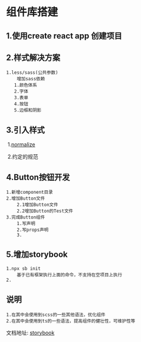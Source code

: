 # 组件库搭建
## 1.使用create react app 创建项目
## 2.样式解决方案

    1.less/sass(公共参数)
        增加sass依赖
    ​	1.颜色体系
    ​	2.字体
    ​	3.表单
    ​	4.按钮
    ​	5.边框和阴影
## 3.引入样式
​	1.[normalize](https://github.com/necolas/normalize.css)

​	2.约定的规范

## 4.Button按钮开发

    1.新增component目录
    2.增加Button文件
        2.1增加Button文件
        2.2增加Button的Test文件
    3.完成Button组件
        1.写声明
        2.写props声明
        3.

## 5.增加storybook

    1.npx sb init
        基于已有框架执行上面的命令，不支持在空项目上执行
    2.

## 说明
    1.在其中会使用到scss的一些其他语法，优化组件
    2.在其中会使用到ts的一些语法，提高组件的健壮性，可维护性等

文档地址:
    [storybook](https://storybook.js.org/)